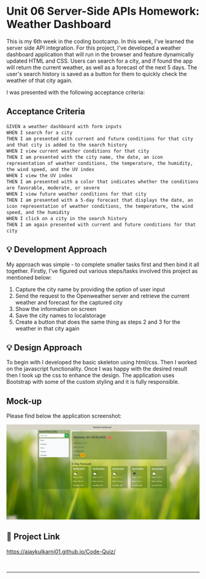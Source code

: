 # Unit 06 Server-Side APIs Homework: Weather Dashboard

This is my 6th week in the coding bootcamp. In this week, I've learned the server side API integration. For this project, I've developed a weather dashboard application that will run in the browser and feature dynamically updated HTML and CSS. Users can search for a city, and if found the app will return the current weather, as well as a forecast of the next 5 days. The user's search history is saved as a button for them to quickly check the weather of that city again.

I was presented with the following acceptance criteria:

## Acceptance Criteria

```
GIVEN a weather dashboard with form inputs
WHEN I search for a city
THEN I am presented with current and future conditions for that city and that city is added to the search history
WHEN I view current weather conditions for that city
THEN I am presented with the city name, the date, an icon representation of weather conditions, the temperature, the humidity, the wind speed, and the UV index
WHEN I view the UV index
THEN I am presented with a color that indicates whether the conditions are favorable, moderate, or severe
WHEN I view future weather conditions for that city
THEN I am presented with a 5-day forecast that displays the date, an icon representation of weather conditions, the temperature, the wind speed, and the humidity
WHEN I click on a city in the search history
THEN I am again presented with current and future conditions for that city

```

## 💡 Development Approach

My approach was simple - to complete smaller tasks first and then bind it all together. Firstly, I've figured out various steps/tasks involved this project as mentioned below:
1. Capture the city name by providing the option of user input
2. Send the request to the Openweather server and retrieve the current weather and forecast for the captured city
3. Show the information on screen
4. Save the city names to localstorage
5. Create a button that does the same thing as steps 2 and 3 for the weather in that city again

## 💡 Design Approach

To begin with I developed the basic skeleton using html/css. Then I worked on the javascript functionality. 
Once I was happy with the desired result then I took up the css to enhance the design. The application uses Bootstrap with some of the custom styling and it is fully responsible.

## Mock-up

Please find below the application screenshot:

![Application screenshot](./Assets/app-screenshot.jpg)

## 🔗 Project Link

https://ajaykulkarni01.github.io/Code-Quiz/

   <br/>

---
